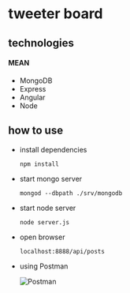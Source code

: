 # tweeter board 

## technologies
#### MEAN
* MongoDB
* Express
* Angular
* Node

## how to use
* install dependencies
	```
	npm install
	```

* start mongo server
	```
	mongod --dbpath ./srv/mongodb
	```

* start node server
	```
	node server.js
	```
* open browser

	```
	localhost:8888/api/posts
	```

* using Postman 

	![Postman](http://i.imgur.com/28c28PC.png)
